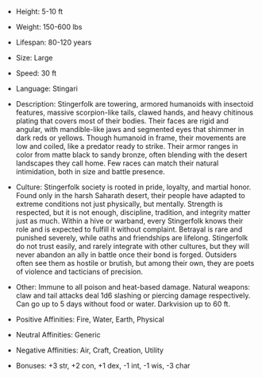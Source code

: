- Height: 5-10 ft
    
- Weight: 150-600 lbs
    
- Lifespan: 80-120 years
    
- Size: Large
    
- Speed: 30 ft
    
- Language: Stingari
    
- Description: Stingerfolk are towering, armored humanoids with insectoid features, massive scorpion-like tails, clawed hands, and heavy chitinous plating that covers most of their bodies. Their faces are rigid and angular, with mandible-like jaws and segmented eyes that shimmer in dark reds or yellows. Though humanoid in frame, their movements are low and coiled, like a predator ready to strike. Their armor ranges in color from matte black to sandy bronze, often blending with the desert landscapes they call home. Few races can match their natural intimidation, both in size and battle presence.
    
- Culture: Stingerfolk society is rooted in pride, loyalty, and martial honor. Found only in the harsh Saharath desert, their people have adapted to extreme conditions not just physically, but mentally. Strength is respected, but it is not enough, discipline, tradition, and integrity matter just as much. Within a hive or warband, every Stingerfolk knows their role and is expected to fulfill it without complaint. Betrayal is rare and punished severely, while oaths and friendships are lifelong. Stingerfolk do not trust easily, and rarely integrate with other cultures, but they will never abandon an ally in battle once their bond is forged. Outsiders often see them as hostile or brutish, but among their own, they are poets of violence and tacticians of precision.
    
- Other: Immune to all poison and heat-based damage. Natural weapons: claw and tail attacks deal 1d6 slashing or piercing damage respectively. Can go up to 5 days without food or water. Darkvision up to 60 ft.
    
- Positive Affinities: Fire, Water, Earth, Physical
    
- Neutral Affinities: Generic
    
- Negative Affinities: Air, Craft, Creation, Utility
    
- Bonuses: +3 str, +2 con, +1 dex, -1 int, -1 wis, -3 char